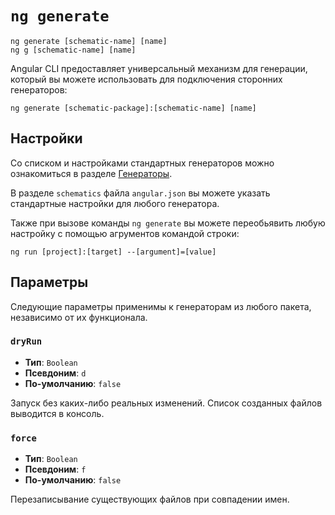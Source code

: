 # `ng generate`

```
ng generate [schematic-name] [name]
ng g [schematic-name] [name]
```

Angular CLI предоставляет универсальный механизм для генерации, который вы можете использовать для подключения сторонних генераторов:

```
ng generate [schematic-package]:[schematic-name] [name]
```


## Настройки

Со списком и настройками стандартных генераторов можно ознакомиться в разделе [Генераторы](../schematics).

В разделе `schematics` файла `angular.json` вы можете указать стандартные настройки для любого генератора.

Также при вызове команды `ng generate` вы можете переобьявить любую настройку с помощью агрументов командой строки:

```
ng run [project]:[target] --[argument]=[value]
```


## Параметры

Следующие параметры применимы к генераторам из любого пакета, независимо от их функционала.


### `dryRun`

* **Тип**: `Boolean` 
* **Псевдоним**: `d`
* **По-умолчанию**: `false`

Запуск без каких-либо реальных изменений. Список созданных файлов выводится в консоль.


### `force`

* **Тип**: `Boolean` 
* **Псевдоним**: `f`
* **По-умолчанию**: `false`

Перезаписывание существующих файлов при совпадении имен.
